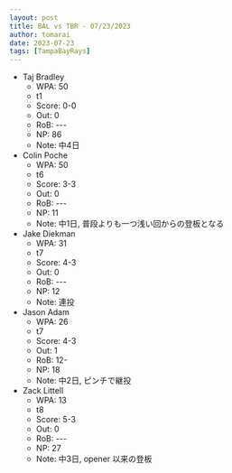 ```yaml
---
layout: post
title: BAL vs TBR - 07/23/2023
author: tomarai
date: 2023-07-23
tags: [TampaBayRays]
---
```


* Taj Bradley
	- WPA: 50
	- t1
	- Score: 0-0
	- Out: 0
	- RoB: ---
	- NP: 86
	- Note: 中4日
* Colin Poche
	- WPA: 50
	- t6
	- Score: 3-3
	- Out: 0
	- RoB: ---
	- NP: 11
	- Note: 中1日, 普段よりも一つ浅い回からの登板となる
* Jake Diekman
	- WPA: 31
	- t7
	- Score: 4-3
	- Out: 0
	- RoB: ---
	- NP: 12
	- Note: 連投
* Jason Adam
	- WPA: 26
	- t7
	- Score: 4-3
	- Out: 1
	- RoB: 12-
	- NP: 18
	- Note: 中2日, ピンチで継投
* Zack Littell
	- WPA: 13
	- t8
	- Score: 5-3
	- Out: 0
	- RoB: ---
	- NP: 27
	- Note: 中3日, opener 以来の登板

